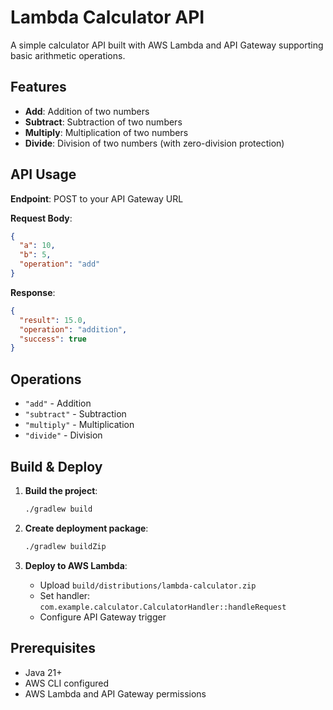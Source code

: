 # Lambda Calculator API

A simple calculator API built with AWS Lambda and API Gateway supporting basic arithmetic operations.

## Features

- **Add**: Addition of two numbers
- **Subtract**: Subtraction of two numbers  
- **Multiply**: Multiplication of two numbers
- **Divide**: Division of two numbers (with zero-division protection)

## API Usage

**Endpoint**: POST to your API Gateway URL

**Request Body**:
```json
{
  "a": 10,
  "b": 5,
  "operation": "add"
}
```

**Response**:
```json
{
  "result": 15.0,
  "operation": "addition",
  "success": true
}
```

## Operations

- `"add"` - Addition
- `"subtract"` - Subtraction  
- `"multiply"` - Multiplication
- `"divide"` - Division

## Build & Deploy

1. **Build the project**:
   ```bash
   ./gradlew build
   ```

2. **Create deployment package**:
   ```bash
   ./gradlew buildZip
   ```

3. **Deploy to AWS Lambda**:
   - Upload `build/distributions/lambda-calculator.zip`
   - Set handler: `com.example.calculator.CalculatorHandler::handleRequest`
   - Configure API Gateway trigger

## Prerequisites

- Java 21+
- AWS CLI configured
- AWS Lambda and API Gateway permissions